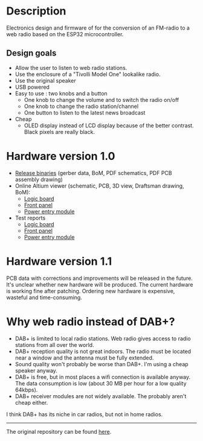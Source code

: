 # Description

Electronics design and firmware of for the conversion of an FM-radio to a web radio based on the ESP32 microcontroller.

## Design goals
* Allow the user to listen to web radio stations.
* Use the enclosure of a "Tivolli Model One" lookalike radio. 
* Use the original speaker
* USB powered
* Easy to use : two knobs and a button
  * One knob to change the volume and to switch the radio on/off
  * One knob to change the radio station/channel
  * One button to listen to the latest news broadcast
* Cheap
  * OLED display instead of LCD display because of the better contrast.  Black pixels are really black.

# Hardware version 1.0
* [Release binaries](https://github.com/LieBtrau/esp32-web-radio/releases/tag/hw_1.0.0) (gerber data, BoM, PDF schematics, PDF PCB assembly drawing)
* Online Altium viewer (schematic, PCB, 3D view, Draftsman drawing, BoM):
  * [Logic board](https://365.altium.com/files/4109E801-90D9-4754-8810-C3B9F4649D15)
  * [Front panel](https://365.altium.com/files/9F6788B9-9D0B-400C-A80F-A1CFE65F462F)
  * [Power entry module](https://365.altium.com/files/06756B94-5B1C-4D01-91C6-53AC24E7E911)
* Test reports
  * [Logic board](./hardware/testReports/TR_web-radio_1.0.0.md)
  * [Front panel](./hardware/testReports/TR_front-panel_1.0.0.md)
  * [Power entry module](./hardware/testReports/TR_power-entry_1.0.0.md)

# Hardware version 1.1
PCB data with corrections and improvements will be released in the future.  It's unclear whether new hardware will be produced.  The current hardware is working fine after patching.  Ordering new hardware is expensive, wasteful and time-consuming.

# Why web radio instead of DAB+?
* DAB+ is limited to local radio stations.  Web radio gives access to radio stations from all over the world.
* DAB+ reception quality is not great indoors.  The radio must be located near a window and the antenna must be fully extended.
* Sound quality won't probably be worse than DAB+.  I'm using a cheap speaker anyway.
* DAB+ is free, but in most places a wifi connection is available anyway.  The data consumption is low (about 30 MB per hour for a low quality 64kbps).
* DAB+ receiver modules are not widely available.  The probably aren't cheap either.

I think DAB+ has its niche in car radios, but not in home radios.

----
The original repository can be found [here](https://github.com/LieBtrau/esp32-web-radio).